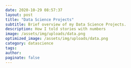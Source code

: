 ```yaml
---
date: 2020-10-29 08:57:37
layout: post
title: "Data Science Projects"
subtitle: Brief overview of my Data Science Projects.
description: How I told stories with numbers
image: /assets/img/uploads/data.png
optimized_image: /assets/img/uploads/data.png
category: datascience
tags:
author:
paginate: false
---
```


<!-- 
<div id="toc_container">
<h2 class="toc_title">Highlighted Projects</h2>
<ul class="toc_list">
   <li><a href="#Reinforcement Learning for Autonomous Vehicle Simulation">Reinforcement Learning for Autonomous Vehicle Simulation</a></li>
  <li><a href="#NLP Automation">NLP Automation</a></li>
  <li><a href="#Cloud Practioner Certification">Gitlet</a></li>
  <li><a href="#Recommendation Engine Research">Scheme Interpreter</a></li>
</ul>
</div>

<h1 id="Small Business">Reinforcement Learning for Autonomous Vehicle Simulation</h1>
-->
